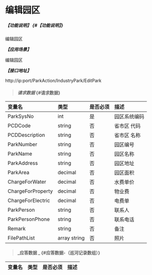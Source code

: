 # 编辑园区

##### _【功能说明】_ {#【功能说明】}

编辑园区

_**【应用场景】**_


编辑园区

_**【接口地址】**_

http://ip:port/ParkAction/IndustryPark/EditPark

> #### _请求数据_ {#请求数据}

| 变量名 | 类型 | 是否必须 | 描述 |
| :--- | :--- | :--- | :--- |
| ParkSysNo | int | 是 | 园区系统编码 |
| PCDCode | string | 否 | 省市区 代码 |
| PCDDescription | string | 否 | 省市区 名称 |
| ParkNumber | string | 否 | 园区编号|
| ParkName | string | 否 | 园区名称|
| ParkAddress | string | 否 | 园区地址|
| ParkArea | decimal| 否 | 园区面积|
| ChargeForWater| decimal| 否 |水费单价|
| ChargeForProperty | decimal| 否 |物业费|
| ChargeForElectric | decimal| 否 |电费单|
| ParkPerson| string | 否 |联系人|
| ParkPersonPhone| string | 否 |联系电话|
| Remark| string | 否 |备注|
| FilePathList | array string | 否 |照片 |
> #### _应答数据 _ {#应答数据-（巡河记录数组）}

| 变量名 | 类型 | 是否必须 | 描述 |
| :--- | :--- | :--- | :--- |



